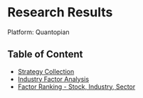 # Research Results
Platform: Quantopian

## Table of Content
- [Strategy Collection](./0+-+Strategy+Collection.md)
- [Industry Factor Analysis](./01+-+Common+Characteristics/01%2B-%2BCommon%2BCharacteristics/01-Common+Characteristics.md)
- [Factor Ranking - Stock, Industry, Sector](./5+-+Factor+Ranking+-+Stocks+Industry+Sector/5-Factor_Ranking-Stocks+Industry+Sector.md)
